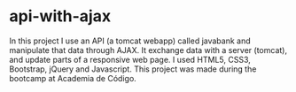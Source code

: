 # api-with-ajax
In this project I use an API (a tomcat webapp) called javabank and manipulate that data through AJAX. It exchange data with a server (tomcat), and update parts of a responsive web page. I used HTML5, CSS3, Bootstrap, jQuery and Javascript. This project was made during the bootcamp at Academia de Código. 

